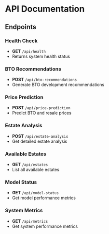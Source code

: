 # API Documentation

## Endpoints

### Health Check
- **GET** `/api/health`
- Returns system health status

### BTO Recommendations
- **POST** `/api/bto-recommendations`
- Generate BTO development recommendations

### Price Prediction
- **POST** `/api/price-prediction`
- Predict BTO and resale prices

### Estate Analysis
- **POST** `/api/estate-analysis`
- Get detailed estate analysis

### Available Estates
- **GET** `/api/estates`
- List all available estates

### Model Status
- **GET** `/api/model-status`
- Get model performance metrics

### System Metrics
- **GET** `/api/metrics`
- Get system performance metrics
